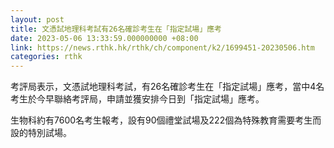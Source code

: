 ```yaml
---
layout: post
title: 文憑試地理科考試有26名確診考生在「指定試場」應考
date: 2023-05-06 13:33:59.000000000 +08:00
link: https://news.rthk.hk/rthk/ch/component/k2/1699451-20230506.htm
categories: rthk
---
```


考評局表示，文憑試地理科考試，有26名確診考生在「指定試場」應考，當中4名考生於今早聯絡考評局，申請並獲安排今日到「指定試場」應考。

生物科約有7600名考生報考，設有90個禮堂試場及222個為特殊教育需要考生而設的特別試場。
